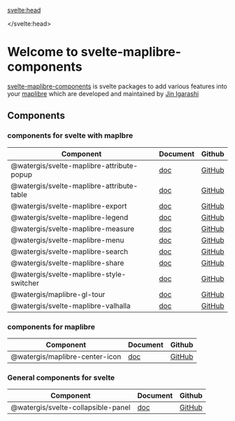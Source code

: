 <svelte:head>

<title>Documentation for svelte-maplibre-components</title>
<meta name="twitter:title" content="Documentation for svelte-maplibre-components" />
<meta property="og:title" content="Documentation for svelte-maplibre-components" />

</svelte:head>

# Welcome to svelte-maplibre-components

[svelte-maplibre-components](https://github.com/watergis/svelte-maplibre-components) is svelte packages to add various features into your [maplibre](https://maplibre.org/) which are developed and maintained by [Jin Igarashi](https://github.com/JinIgarashi)

## Components

### components for svelte with maplbre

| Component                                 | Document                             | Github                                                                                              |
| ----------------------------------------- | ------------------------------------ | --------------------------------------------------------------------------------------------------- |
| @watergis/svelte-maplibre-attribute-popup | [doc](./components/attribute-popup/) | [GitHub](https://github.com/watergis/svelte-maplibre-components/tree/main/packages/attribute-popup) |
| @watergis/svelte-maplibre-attribute-table | [doc](./components/attribute-table/) | [GitHub](https://github.com/watergis/svelte-maplibre-components/tree/main/packages/attribute-table) |
| @watergis/svelte-maplibre-export          | [doc](./components/export/)          | [GitHub](https://github.com/watergis/svelte-maplibre-components/tree/main/packages/export)          |
| @watergis/svelte-maplibre-legend          | [doc](./components/legend/)          | [GitHub](https://github.com/watergis/svelte-maplibre-components/tree/main/packages/legend)          |
| @watergis/svelte-maplibre-measure         | [doc](./components/measure/)         | [GitHub](https://github.com/watergis/svelte-maplibre-components/tree/main/packages/measure)         |
| @watergis/svelte-maplibre-menu            | [doc](./components/menu/)            | [GitHub](https://github.com/watergis/svelte-maplibre-components/tree/main/packages/menu)            |
| @watergis/svelte-maplibre-search          | [doc](./components/search/)          | [GitHub](https://github.com/watergis/svelte-maplibre-components/tree/main/packages/search)          |
| @watergis/svelte-maplibre-share           | [doc](./components/share/)           | [GitHub](https://github.com/watergis/svelte-maplibre-components/tree/main/packages/share)           |
| @watergis/svelte-maplibre-style-switcher  | [doc](./components/style-switcher/)  | [GitHub](https://github.com/watergis/svelte-maplibre-components/tree/main/packages/style-switcher)  |
| @watergis/maplibre-gl-tour                | [doc](./components/tour/)            | [GitHub](https://github.com/watergis/svelte-maplibre-components/tree/main/packages/tour)            |
| @watergis/svelte-maplibre-valhalla        | [doc](./components/valhalla/)        | [GitHub](https://github.com/watergis/svelte-maplibre-components/tree/main/packages/valhalla)        |

### components for maplibre

| Component                      | Document                         | Github                                                                                      |
| ------------------------------ | -------------------------------- | ------------------------------------------------------------------------------------------- |
| @watergis/maplibre-center-icon | [doc](./components/center-icon/) | [GitHub](https://github.com/watergis/svelte-maplibre-components/tree/main/packages/center/) |

### General components for svelte

| Component                          | Document                               | Github                                                                                                |
| ---------------------------------- | -------------------------------------- | ----------------------------------------------------------------------------------------------------- |
| @watergis/svelte-collapsible-panel | [doc](./components/collapsible-panel/) | [GitHub](https://github.com/watergis/svelte-maplibre-components/tree/main/packages/collapsible-panel) |
